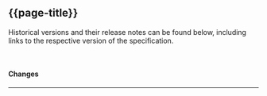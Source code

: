## {{page-title}}

Historical versions and their release notes can be found below, including links to the respective version of the specification.

<br />

#### Changes

---
